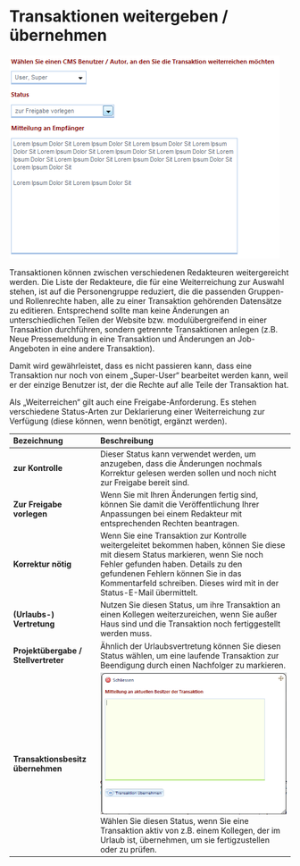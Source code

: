 # Transaktionen weitergeben / übernehmen

![](../../.gitbook/assets/workflow_transaktionen1.png)

Transaktionen können zwischen verschiedenen Redakteuren weitergereicht werden. Die Liste der Redakteure, die für eine Weiterreichung zur Auswahl stehen, ist auf die Personengruppe reduziert, die die passenden Gruppen- und Rollenrechte haben, alle zu einer Transaktion gehörenden Datensätze zu editieren. Entsprechend sollte man keine Änderungen an unterschiedlichen Teilen der Website bzw. modulübergreifend in einer Transaktion durchführen, sondern getrennte Transaktionen anlegen \(z.B. Neue Pressemeldung in eine Transaktion und Änderungen an Job-Angeboten in eine andere Transaktion\).

Damit wird gewährleistet, dass es nicht passieren kann, dass eine Transaktion nur noch von einem „Super-User“ bearbeitet werden kann, weil er der einzige Benutzer ist, der die Rechte auf alle Teile der Transaktion hat.

Als „Weiterreichen“ gilt auch eine Freigabe-Anforderung. Es stehen verschiedene Status-Arten zur Deklarierung einer Weiterreichung zur Verfügung \(diese können, wenn benötigt, ergänzt werden\).

| Bezeichnung | Beschreibung |
| :--- | :--- |
| **zur Kontrolle** | Dieser Status kann verwendet werden, um anzugeben, dass die Änderungen nochmals Korrektur gelesen werden sollen und noch nicht zur Freigabe bereit sind. |
| **Zur Freigabe vorlegen** | Wenn Sie mit Ihren Änderungen fertig sind, können Sie damit die Veröffentlichung Ihrer Anpassungen bei einem Redakteur mit entsprechenden Rechten beantragen. |
| **Korrektur nötig** | Wenn Sie eine Transaktion zur Kontrolle weitergeleitet bekommen haben, können Sie diese mit diesem Status markieren, wenn Sie noch Fehler gefunden haben. Details zu den gefundenen Fehlern können Sie in das Kommentarfeld schreiben. Dieses wird mit in der Status-E-Mail übermittelt. |
| **\(Urlaubs-\) Vertretung** | Nutzen Sie diesen Status, um ihre Transaktion an einen Kollegen weiterzureichen, wenn Sie außer Haus sind und die Transaktion noch fertiggestellt werden muss. |
| **Projektübergabe / Stellvertreter** | Ähnlich der Urlaubsvertretung können Sie diesen Status wählen, um eine laufende Transaktion zur Beendigung durch einen Nachfolger zu markieren. |
| **Transaktionsbesitz übernehmen** | ![](../../.gitbook/assets/workflow_transaktionen2.png) Wählen Sie diesen Status, wenn Sie eine Transaktion aktiv von z.B. einem Kollegen, der im Urlaub ist, übernehmen, um sie fertigzustellen oder zu prüfen. |

